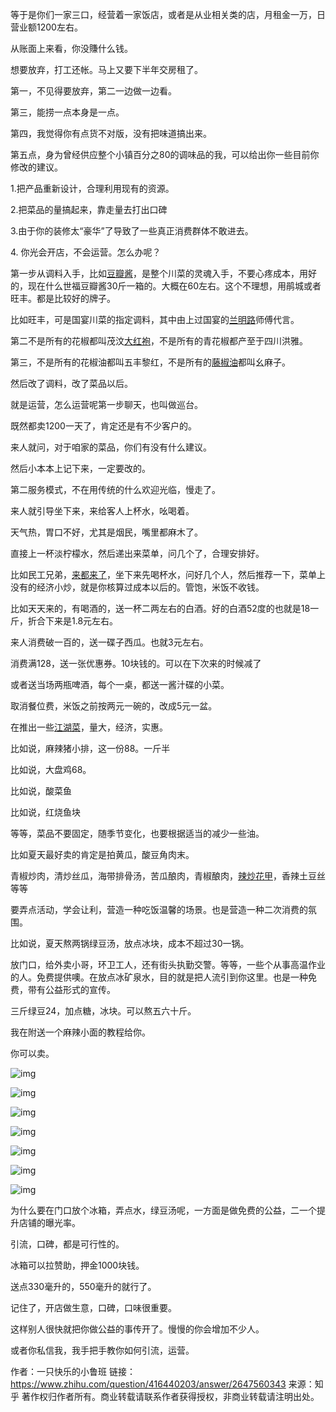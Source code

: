 等于是你们一家三口，经营着一家饭店，或者是从业相关类的店，月租金一万，日营业额1200左右。

从账面上来看，你没賺什么钱。

想要放弃，打工还帐。马上又要下半年交房租了。

第一，不见得要放弃，第二一边做一边看。

第三，能捞一点本身是一点。

第四，我觉得你有点货不对版，没有把味道搞出来。

第五点，身为曾经供应整个小镇百分之80的调味品的我，可以给出你一些目前你修改的建议。

1.把产品重新设计，合理利用现有的资源。

2.把菜品的量搞起来，靠走量去打出口碑

3.由于你的装修太“豪华”了导致了一些真正消费群体不敢进去。

4\. 你光会开店，不会运营。怎么办呢？

第一步从调料入手，比如[豆瓣酱](https://zhida.zhihu.com/search?q=%E8%B1%86%E7%93%A3%E9%85%B1&zhida_source=entity&is_preview=1)，是整个川菜的灵魂入手，不要心疼成本，用好的，现在什么世福豆瓣酱30斤一箱的。大概在60左右。这个不理想，用鹃城或者旺丰。都是比较好的牌子。

比如旺丰，可是国宴川菜的指定调料，其中由上过国宴的[兰明路](https://zhida.zhihu.com/search?q=%E5%85%B0%E6%98%8E%E8%B7%AF&zhida_source=entity&is_preview=1)师傅代言。

第二不是所有的花椒都叫茂汶[大红袍](https://zhida.zhihu.com/search?q=%E5%A4%A7%E7%BA%A2%E8%A2%8D&zhida_source=entity&is_preview=1)，不是所有的青花椒都产至于四川洪雅。

第三，不是所有的花椒油都叫五丰黎红，不是所有的[藤椒油](https://zhida.zhihu.com/search?q=%E8%97%A4%E6%A4%92%E6%B2%B9&zhida_source=entity&is_preview=1)都叫幺麻子。

然后改了调料，改了菜品以后。

就是运营，怎么运营呢第一步聊天，也叫做巡台。

既然都卖1200一天了，肯定还是有不少客户的。

来人就问，对于咱家的菜品，你们有没有什么建议。

然后小本本上记下来，一定要改的。

第二服务模式，不在用传统的什么欢迎光临，慢走了。

来人就引导坐下来，来给客人上杯水，吆喝着。

天气热，胃口不好，尤其是烟民，嘴里都麻木了。

直接上一杯淡柠檬水，然后递出来菜单，问几个了，合理安排好。

比如民工兄弟，[来都来了](https://zhida.zhihu.com/search?q=%E6%9D%A5%E9%83%BD%E6%9D%A5%E4%BA%86&zhida_source=entity&is_preview=1)，坐下来先喝杯水，问好几个人，然后推荐一下，菜单上没有的经济小炒，就是你核算过成本以后的。管饱，米饭不收钱。

比如天天来的，有喝酒的，送一杯二两左右的白酒。好的白酒52度的也就是18一斤，折合下来是1.8元左右。

来人消费破一百的，送一碟子西瓜。也就3元左右。

消费满128，送一张优惠券。10块钱的。可以在下次来的时候减了

或者送当场两瓶啤酒，每个一桌，都送一酱汁碟的小菜。

取消餐位费，米饭之前按两元一碗的，改成5元一盆。

在推出一些[江湖菜](https://zhida.zhihu.com/search?q=%E6%B1%9F%E6%B9%96%E8%8F%9C&zhida_source=entity&is_preview=1)，量大，经济，实惠。

比如说，麻辣猪小排，这一份88。一斤半

比如说，大盘鸡68。

比如说，酸菜鱼

比如说，红烧鱼块

等等，菜品不要固定，随季节变化，也要根据适当的减少一些油。

比如夏天最好卖的肯定是拍黄瓜，酸豆角肉末。

青椒炒肉，清炒丝瓜，海带排骨汤，苦瓜酿肉，青椒酿肉，[辣炒花甲](https://zhida.zhihu.com/search?q=%E8%BE%A3%E7%82%92%E8%8A%B1%E7%94%B2&zhida_source=entity&is_preview=1)，香辣土豆丝等等

要弄点活动，学会让利，营造一种吃饭温馨的场景。也是营造一种二次消费的氛围。

比如说，夏天熬两锅绿豆汤，放点冰块，成本不超过30一锅。

放门口，给外卖小哥，环卫工人，还有街头执勤交警。等等，一些个从事高温作业的人。免费提供噢。在放点冰矿泉水，目的就是把人流引到你这里。也是一种免费，带有公益形式的宣传。

三斤绿豆24，加点糖，冰块。可以熬五六十斤。

我在附送一个麻辣小面的教程给你。

你可以卖。

![img](./assets/v2-a0aece8be2b304592d36f0265eb0aade_r.jpg)

![img](./assets/v2-37a465ec6867ea1e6f5d58cac4e310e7_b.jpg)

![img](./assets/v2-656e8feaa3d2a149c370a54de17a7344_r.jpg)

![img](./assets/v2-565a43ddb1f1a39a6b0c714dbf6fa406_b.jpg)

![img](./assets/v2-8bcc57a158d08ea3e21ce8e4ad5d7b66_b.jpg)

![img](./assets/v2-34720d39edc817a936215a9d2b7aa981_b.jpg)

![img](./assets/v2-72d43a7c7e9e620036937bf7ece1e07e_b.jpg)

为什么要在门口放个冰箱，弄点水，绿豆汤呢，一方面是做免费的公益，二一个提升店铺的曝光率。

引流，口碑，都是可行性的。

冰箱可以拉赞助，押金1000块钱。

送点330毫升的，550毫升的就行了。

记住了，开店做生意，口碑，口味很重要。

这样别人很快就把你做公益的事传开了。慢慢的你会增加不少人。

或者你私信我，我手把手教你如何引流，运营。

作者：一只快乐的小鲁班
链接：https://www.zhihu.com/question/416440203/answer/2647560343
来源：知乎
著作权归作者所有。商业转载请联系作者获得授权，非商业转载请注明出处。